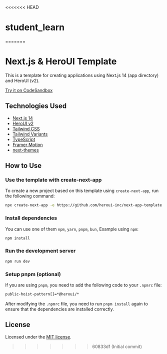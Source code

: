 <<<<<<< HEAD
# student_learn
=======
# Next.js & HeroUI Template

This is a template for creating applications using Next.js 14 (app directory) and HeroUI (v2).

[Try it on CodeSandbox](https://githubbox.com/heroui-inc/heroui/next-app-template)

## Technologies Used

- [Next.js 14](https://nextjs.org/docs/getting-started)
- [HeroUI v2](https://heroui.com/)
- [Tailwind CSS](https://tailwindcss.com/)
- [Tailwind Variants](https://tailwind-variants.org)
- [TypeScript](https://www.typescriptlang.org/)
- [Framer Motion](https://www.framer.com/motion/)
- [next-themes](https://github.com/pacocoursey/next-themes)

## How to Use

### Use the template with create-next-app

To create a new project based on this template using `create-next-app`, run the following command:

```bash
npx create-next-app -e https://github.com/heroui-inc/next-app-template
```

### Install dependencies

You can use one of them `npm`, `yarn`, `pnpm`, `bun`, Example using `npm`:

```bash
npm install
```

### Run the development server

```bash
npm run dev
```

### Setup pnpm (optional)

If you are using `pnpm`, you need to add the following code to your `.npmrc` file:

```bash
public-hoist-pattern[]=*@heroui/*
```

After modifying the `.npmrc` file, you need to run `pnpm install` again to ensure that the dependencies are installed correctly.

## License

Licensed under the [MIT license](https://github.com/heroui-inc/next-app-template/blob/main/LICENSE).
>>>>>>> 60833df (Initial commit)
